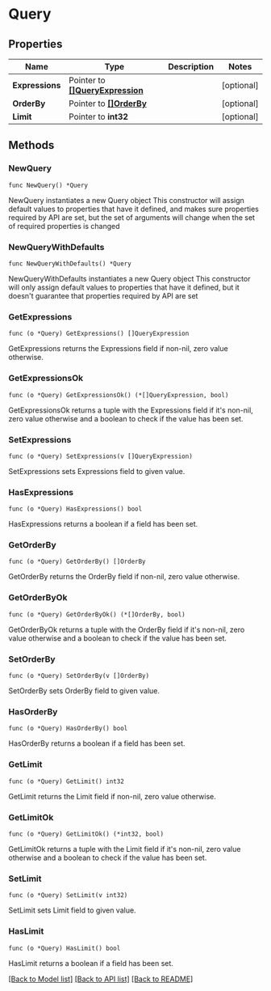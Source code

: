 # Query

## Properties

Name | Type | Description | Notes
------------ | ------------- | ------------- | -------------
**Expressions** | Pointer to [**[]QueryExpression**](QueryExpression.md) |  | [optional] 
**OrderBy** | Pointer to [**[]OrderBy**](OrderBy.md) |  | [optional] 
**Limit** | Pointer to **int32** |  | [optional] 

## Methods

### NewQuery

`func NewQuery() *Query`

NewQuery instantiates a new Query object
This constructor will assign default values to properties that have it defined,
and makes sure properties required by API are set, but the set of arguments
will change when the set of required properties is changed

### NewQueryWithDefaults

`func NewQueryWithDefaults() *Query`

NewQueryWithDefaults instantiates a new Query object
This constructor will only assign default values to properties that have it defined,
but it doesn't guarantee that properties required by API are set

### GetExpressions

`func (o *Query) GetExpressions() []QueryExpression`

GetExpressions returns the Expressions field if non-nil, zero value otherwise.

### GetExpressionsOk

`func (o *Query) GetExpressionsOk() (*[]QueryExpression, bool)`

GetExpressionsOk returns a tuple with the Expressions field if it's non-nil, zero value otherwise
and a boolean to check if the value has been set.

### SetExpressions

`func (o *Query) SetExpressions(v []QueryExpression)`

SetExpressions sets Expressions field to given value.

### HasExpressions

`func (o *Query) HasExpressions() bool`

HasExpressions returns a boolean if a field has been set.

### GetOrderBy

`func (o *Query) GetOrderBy() []OrderBy`

GetOrderBy returns the OrderBy field if non-nil, zero value otherwise.

### GetOrderByOk

`func (o *Query) GetOrderByOk() (*[]OrderBy, bool)`

GetOrderByOk returns a tuple with the OrderBy field if it's non-nil, zero value otherwise
and a boolean to check if the value has been set.

### SetOrderBy

`func (o *Query) SetOrderBy(v []OrderBy)`

SetOrderBy sets OrderBy field to given value.

### HasOrderBy

`func (o *Query) HasOrderBy() bool`

HasOrderBy returns a boolean if a field has been set.

### GetLimit

`func (o *Query) GetLimit() int32`

GetLimit returns the Limit field if non-nil, zero value otherwise.

### GetLimitOk

`func (o *Query) GetLimitOk() (*int32, bool)`

GetLimitOk returns a tuple with the Limit field if it's non-nil, zero value otherwise
and a boolean to check if the value has been set.

### SetLimit

`func (o *Query) SetLimit(v int32)`

SetLimit sets Limit field to given value.

### HasLimit

`func (o *Query) HasLimit() bool`

HasLimit returns a boolean if a field has been set.


[[Back to Model list]](../README.md#documentation-for-models) [[Back to API list]](../README.md#documentation-for-api-endpoints) [[Back to README]](../README.md)


